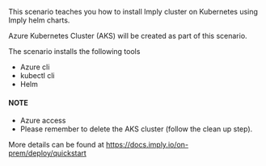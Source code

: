 This scenario teaches you how to install Imply cluster on Kubernetes using Imply helm charts.

Azure Kubernetes Cluster (AKS) will be created as part of this scenario.

The scenario installs the following tools

- Azure cli 
- kubectl cli
- Helm

#### NOTE 
- Azure access
- Please remember to delete the AKS cluster (follow the clean up step).

More details can be found at https://docs.imply.io/on-prem/deploy/quickstart
